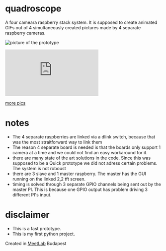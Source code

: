 # quadroscope

A four cameara raspberry stack system. It is supposed to create 
animated GIFs out of 4 simultaneously created pictures made by 4
separate raspberry cameras.

![picture of the prototype](https://scontent.xx.fbcdn.net/hphotos-xlf1/v/t1.0-9/s851x315/12805937_10208660986223581_7170312309384191205_n.jpg?oh=e237d1c186081c04a7dcfc21703c61ec&oe=578EE89D)

![this is the first test picture](https://external.xx.fbcdn.net/safe_image.php?d=AQDgC7bbt9VW-qar&url=http%3A%2F%2Fvintagedigitalism.hu%2Fwp-content%2Fuploads%2F2016%2F03%2Funnamed1.gif&ext=gif)

[more pics](https://www.facebook.com/matyas.csiszar/posts/10208660988103628)


# notes

- The 4 separate raspberries are linked via a dlink switch, because that was the most
straitforward way to link them
- The reason 4 separate board is needed is that the boards only support 1 camera at a time
and we could not find an easy workaround for it.
- there are many state of the art solutions in the code. Since this was supposed to be a Quick 
prototype we did not adress certain problems. The system is not roboust
- there are 3 slave and 1 master raspberry. The master has the GUI running on the linked
2,2 tft screen. 
- timing is solved through 3 separate GPIO channels being sent out by the master PI. 
This is because one GPIO output has problem driving 3 different PI's input.

# disclaimer

- This is a fast prototype.
- This is my first python project.

Created in [MeetLab](http://meetlab.hu) Budapest

